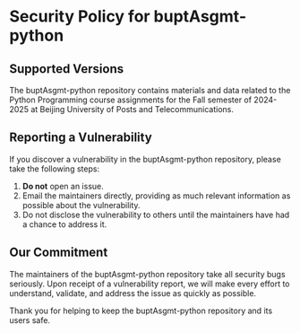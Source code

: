 # Security Policy for buptAsgmt-python

## Supported Versions

The buptAsgmt-python repository contains materials and data related to the Python Programming course assignments for the Fall semester of 2024-2025 at Beijing University of Posts and Telecommunications.

## Reporting a Vulnerability

If you discover a vulnerability in the buptAsgmt-python repository, please take the following steps:

1. **Do not** open an issue.
2. Email the maintainers directly, providing as much relevant information as possible about the vulnerability.
3. Do not disclose the vulnerability to others until the maintainers have had a chance to address it.

## Our Commitment

The maintainers of the buptAsgmt-python repository take all security bugs seriously. Upon receipt of a vulnerability report, we will make every effort to understand, validate, and address the issue as quickly as possible.

Thank you for helping to keep the buptAsgmt-python repository and its users safe.
